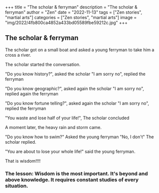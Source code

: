 +++
title = "The scholar & ferryman"
description = "The scholar & ferryman"
author = "Zen"
date = "2022-11-13"
tags = ["Zen stories", "martial arts"]
categories = ["Zen stories", "martial arts"]
image = "img/2022/4fb800ca4852a433bd05589fbe59212c.jpg"
+++

## The scholar & ferryman

The scholar got on a small boat and asked a young ferryman to take him a cross a river.

The scholar started the conversation.  

"Do you know history?", asked the scholar
"I am sorry no", replied the ferryman

"Do you know geographic?", asked again the scholar
"I am sorry no", replied again the ferryman

"Do you know fortune telling?", asked again the scholar
"I am sorry no", replied the ferryman

"You waste and lose half of your life!", The scholar concluded

A moment later, the heavy rain and storm came.

"Do you know how to swim?"  Asked the young ferryman
"No, I don't" The scholar replied.

"You are about to lose your whole life!"  said the young ferryman.

That is wisdom!!!!


###  The lesson:  Wisdom is the most important.  It's beyond and above knowledge.  It requires constant studies of every situation.
